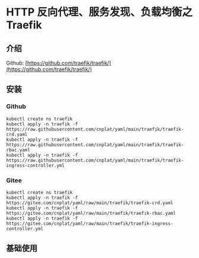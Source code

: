 # HTTP 反向代理、服务发现、负载均衡之Traefik

## 介绍

Github: [https://github.com/traefik/traefik/](https://github.com/traefik/traefik/)

## 安装

### Github

```
kubectl create ns traefik
kubectl apply -n traefik -f https://raw.githubusercontent.com/cnplat/yaml/main/traefik/traefik-crd.yaml
kubectl apply -n traefik -f https://raw.githubusercontent.com/cnplat/yaml/main/traefik/traefik-rbac.yaml
kubectl apply -n traefik -f https://raw.githubusercontent.com/cnplat/yaml/main/traefik/traefik-ingress-controller.yml
```

### Gitee

```shell
kubectl create ns traefik
kubectl apply -n traefik -f https://gitee.com/cnplat/yaml/raw/main/traefik/traefik-crd.yaml
kubectl apply -n traefik -f https://gitee.com/cnplat/yaml/raw/main/traefik/traefik-rbac.yaml
kubectl apply -n traefik -f https://gitee.com/cnplat/yaml/raw/main/traefik/traefik-ingress-controller.yml
```


## 基础使用